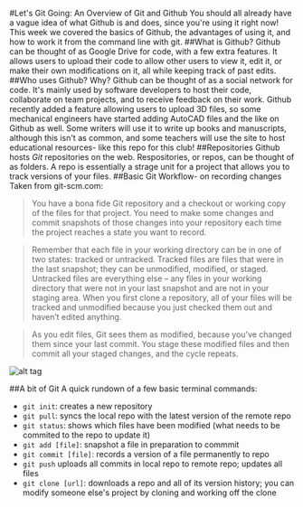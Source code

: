 #Let's Git Going: An Overview of Git and Github
You should all already have a vague idea of what Github is and does, since you're using it right now!  This week we covered the basics of Github, the advantages of using it, and how to work it from the command line with git.
##What is Github?
Github can be thought of as Google Drive for code, with a few extra features.  It allows users to upload their code to allow other users to view it, edit it, or make their own modifications on it, all while keeping track of past edits.
##Who uses Github? Why?
Github can be thought of as a social network for code.  It's mainly used by software developers to host their code, collaborate on team projects, and to receive feedback on their work.  Github recently added a feature allowing users to upload 3D files, so some mechanical engineers have started adding AutoCAD files and the like on Github as well.  Some writers will use it to write up books and manuscripts, although this isn't as common, and some teachers will use the site to host educational resources- like this repo for this club!
##Repositories
Github hosts *Git* repositories on the web.  Respositories, or repos, can be thought of as folders.  A repo is essentially a strage unit for a project that allows you to track versions of your files.
##Basic Git Workflow- on recording changes
Taken from git-scm.com:
> You have a bona fide Git repository and a checkout or working copy of the files for that project. You need to make some changes and commit snapshots of those changes into your repository each time the project reaches a state you want to record.

>Remember that each file in your working directory can be in one of two states: tracked or untracked. Tracked files are files that were in the last snapshot; they can be unmodified, modified, or staged. Untracked files are everything else – any files in your working directory that were not in your last snapshot and are not in your staging area. When you first clone a repository, all of your files will be tracked and unmodified because you just checked them out and haven’t edited anything.

>As you edit files, Git sees them as modified, because you’ve changed them since your last commit. You stage these modified files and then commit all your staged changes, and the cycle repeats.

![alt tag](https://git-scm.com/book/en/v2/book/02-git-basics/images/lifecycle.png)

##A bit of Git
A quick rundown of a few basic terminal commands:
 - ```git init```: creates a new repository
 - ```git pull```: syncs the local repo with the latest version of the remote repo
 - ```git status```: shows which files have been modified (what needs to be commited to the repo to update it)
 - ```git add [file]```: snapshot a file in preparation to commmit
 - ```git commit [file]```: records a version of a file permanently to repo
 - ```git push``` uploads all commits in local repo to remote repo; updates all files
 - ```git clone [url]```: downloads a repo and all of its version history; you can modify someone else's project by cloning and working off the clone
